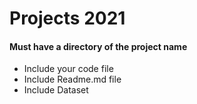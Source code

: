# Projects 2021

#### Must have a directory of the project name
- Include your code file
- Include Readme.md file
- Include Dataset
